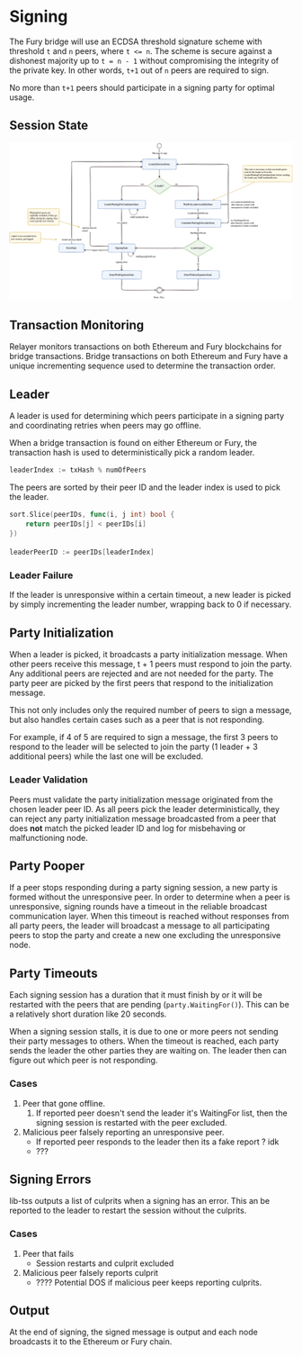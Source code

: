 # Signing

The Fury bridge will use an ECDSA threshold signature scheme with threshold `t`
and `n` peers, where `t <= n`. The scheme is secure against a dishonest majority
up to `t = n - 1` without compromising the integrity of the private key. In
other words, `t+1` out of `n` peers are required to sign.

No more than `t+1` peers should participate in a signing party for optimal
usage.

## Session State

<p align="center">
  <img src="./images/signing_session.drawio.png">
</p>

## Transaction Monitoring

Relayer monitors transactions on both Ethereum and Fury blockchains for bridge
transactions. Bridge transactions on both Ethereum and Fury have a unique
incrementing sequence used to determine the transaction order.

## Leader

A leader is used for determining which peers participate in a signing party and
coordinating retries when peers may go offline.

When a bridge transaction is found on either Ethereum or Fury, the transaction
hash is used to deterministically pick a random leader.

```go
leaderIndex := txHash % numOfPeers
```

The peers are sorted by their peer ID and the leader index is used to pick the
leader.

```go
sort.Slice(peerIDs, func(i, j int) bool {
    return peerIDs[j] < peerIDs[i]
})

leaderPeerID := peerIDs[leaderIndex]
```

### Leader Failure

If the leader is unresponsive within a certain timeout, a new leader is picked
by simply incrementing the leader number, wrapping back to 0 if necessary.

## Party Initialization

When a leader is picked, it broadcasts a party initialization message. When
other peers receive this message, t + 1 peers must respond to join the party.
Any additional peers are rejected and are not needed for the party. The party
peer are picked by the first peers that respond to the initialization message.

This not only includes only the required number of peers to sign a message, but
also handles certain cases such as a peer that is not responding.

For example, if 4 of 5 are required to sign a message, the first 3 peers to
respond to the leader will be selected to join the party (1 leader + 3
additional peers) while the last one will be excluded.

### Leader Validation

Peers must validate the party initialization message originated from the chosen
leader peer ID. As all peers pick the leader deterministically, they can reject
any party initialization message broadcasted from a peer that does **not** match
the picked leader ID and log for misbehaving or malfunctioning node.

## Party Pooper

If a peer stops responding during a party signing session, a new party is formed
without the unresponsive peer. In order to determine when a peer is
unresponsive, signing rounds have a timeout in the reliable broadcast
communication layer. When this timeout is reached without responses from all
party peers, the leader will broadcast a message to all participating peers to
stop the party and create a new one excluding the unresponsive node.

## Party Timeouts

Each signing session has a duration that it must finish by or it will be restarted
with the peers that are pending (`party.WaitingFor()`). This can be a relatively
short duration like 20 seconds.

When a signing session stalls, it is due to one or more peers not sending their
party messages to others. When the timeout is reached, each party sends the
leader the other parties they are waiting on. The leader then can figure out
which peer is not responding.

### Cases

1. Peer that gone offline.
   1. If reported peer doesn't send the leader it's WaitingFor list, then the
      signing session is restarted with the peer excluded.
2. Malicious peer falsely reporting an unresponsive peer.
    * If reported peer responds to the leader then its a fake report ? idk
    * ???


## Signing Errors

lib-tss outputs a list of culprits when a signing has an error. This an be 
reported to the leader to restart the session without the culprits.

### Cases

1. Peer that fails
   * Session restarts and culprit excluded
2. Malicious peer falsely reports culprit
   * ???? Potential DOS if malicious peer keeps reporting culprits.

## Output

At the end of signing, the signed message is output and each node broadcasts it
to the Ethereum or Fury chain.

